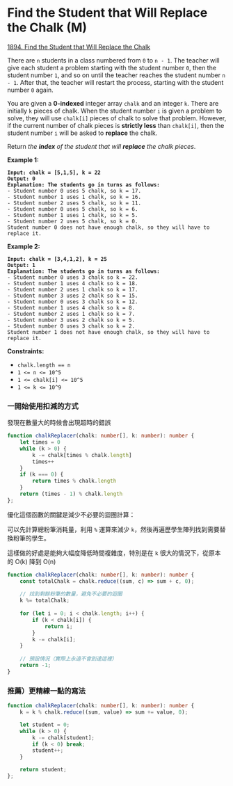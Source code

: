 # Find the Student that Will Replace the Chalk (M)

[1894. Find the Student that Will Replace the Chalk](https://leetcode.com/problems/find-the-student-that-will-replace-the-chalk/)



There are `n` students in a class numbered from `0` to `n - 1`. The teacher will give each student a problem starting with the student number `0`, then the student number `1`, and so on until the teacher reaches the student number `n - 1`. After that, the teacher will restart the process, starting with the student number `0` again.

You are given a **0-indexed** integer array `chalk` and an integer `k`. There are initially `k` pieces of chalk. When the student number `i` is given a problem to solve, they will use `chalk[i]` pieces of chalk to solve that problem. However, if the current number of chalk pieces is **strictly less** than `chalk[i]`, then the student number `i` will be asked to **replace** the chalk.

Return _the **index** of the student that will **replace** the chalk pieces_.

&#x20;

**Example 1:**

<pre><code><strong>Input: chalk = [5,1,5], k = 22
</strong><strong>Output: 0
</strong><strong>Explanation: The students go in turns as follows:
</strong>- Student number 0 uses 5 chalk, so k = 17.
- Student number 1 uses 1 chalk, so k = 16.
- Student number 2 uses 5 chalk, so k = 11.
- Student number 0 uses 5 chalk, so k = 6.
- Student number 1 uses 1 chalk, so k = 5.
- Student number 2 uses 5 chalk, so k = 0.
Student number 0 does not have enough chalk, so they will have to replace it.
</code></pre>

**Example 2:**

<pre><code><strong>Input: chalk = [3,4,1,2], k = 25
</strong><strong>Output: 1
</strong><strong>Explanation: The students go in turns as follows:
</strong>- Student number 0 uses 3 chalk so k = 22.
- Student number 1 uses 4 chalk so k = 18.
- Student number 2 uses 1 chalk so k = 17.
- Student number 3 uses 2 chalk so k = 15.
- Student number 0 uses 3 chalk so k = 12.
- Student number 1 uses 4 chalk so k = 8.
- Student number 2 uses 1 chalk so k = 7.
- Student number 3 uses 2 chalk so k = 5.
- Student number 0 uses 3 chalk so k = 2.
Student number 1 does not have enough chalk, so they will have to replace it.
</code></pre>

&#x20;

**Constraints:**

* `chalk.length == n`
* `1 <= n <= 10^5`
* `1 <= chalk[i] <= 10^5`
* `1 <= k <= 10^9`

### 一開始使用扣減的方式

發現在數量大的時候會出現超時的錯誤

```typescript
function chalkReplacer(chalk: number[], k: number): number {
    let times = 0
    while (k > 0) {
        k -= chalk[times % chalk.length]
        times++
    }
    if (k === 0) {
        return times % chalk.length
    }
    return (times - 1) % chalk.length
};
```

優化這個函數的關鍵是減少不必要的迴圈計算：

可以先計算總粉筆消耗量，利用 `%` 運算來減少 `k`，然後再遍歷學生陣列找到需要替換粉筆的學生。

這樣做的好處是能夠大幅度降低時間複雜度，特別是在 `k` 很大的情況下，從原本的 O(k) 降到 O(n)

```typescript
function chalkReplacer(chalk: number[], k: number): number {
    const totalChalk = chalk.reduce((sum, c) => sum + c, 0);
    
    // 找到剩餘粉筆的數量，避免不必要的迴圈
    k %= totalChalk;
    
    for (let i = 0; i < chalk.length; i++) {
        if (k < chalk[i]) {
            return i;
        }
        k -= chalk[i];
    }
    
    // 預設情況（實際上永遠不會到達這裡）
    return -1;
}
```



### 推薦）更精練一點的寫法

```typescript
function chalkReplacer(chalk: number[], k: number): number {
    k = k % chalk.reduce((sum, value) => sum += value, 0);

    let student = 0;
    while (k > 0) {
        k -= chalk[student];
        if (k < 0) break;
        student++;
    }

    return student;
};
```
